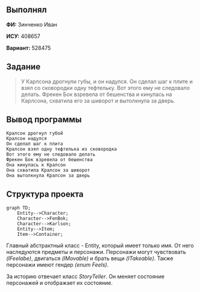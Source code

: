 ## Выполнял
**ФИ:** Зинченко Иван

**ИСУ:** 408657

**Вариант:** 528475

## Задание

> У Карлсона дрогнули губы, и он надулся. Он сделал шаг к плите и взял со сковородки одну тефтельку. Вот этого ему не следовало делать. Фрекен Бок взревела от бешенства и кинулась на Карлсона, схватила его за шиворот и вытолкнула за дверь. 

## Вывод программы

```
Кралсон дрогнул губой
Кралсон надулся
Он сделал шаг к плита
Кралсон взял одну тефтелька из сковородка
Вот этого ему не следовало делать
Фрекен Бок взревела от бешенства
Она кинулась к Кралсон
Она схватила Кралсон за шиворот
Она вытолкнула Кралсон за дверь
```

## Структура проекта
```mermaid
graph TD;
    Entity-->Character;
    Character-->FenBok;
    Character-->Karlson;
    Entity-->Item;
    Item-->Container;
```
Главный абстрактный класс - Entity, который имеет только имя. От него наследуются предметы и персонажи. Персонажи могут чувствовать *(IFeelabe)*, двигаться *(IMovable)* и брать вещи *(ITakeable)*. Также персонажи имеют гендер *(enum Feels)*.

За историю отвечает класс *StoryTeller*. Он меняет состояние персонажей и отображает их состояние.